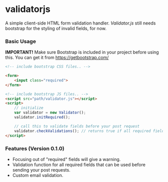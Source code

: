 # validatorjs
A simple client-side HTML form validation handler. *Validator.js* still needs bootstrap for the styling of invalid fields, for now.

### Basic Usage

**IMPORTANT!** Make sure Bootstrap is included in your project before using this. You can get it from https://getbootstrap.com/ 

```html
<!-- include bootstrap CSS files.. -->

<form>
    <input class="required">
</form>

<!-- include bootstrap JS files.. -->
<script src="path/validator.js"></script>
<script>
    // initialize
    var validator = new Validator();
    validator.initRequired();

    // call this to validate fields before your post request
    validator.checkValidations(); // returns true if all required fields are filled
</script>
```

### Features (Version 0.1.0)
- Focusing out of "required" fields will give a warning.
- Validation function for all required fields that can be used before sending your post requests.
- Custom email validation.
